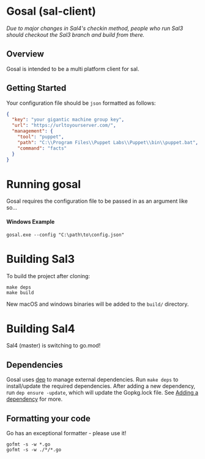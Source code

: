 # Gosal (sal-client)

*Due to major changes in Sal4's checkin method, people who run Sal3 should checkout the Sal3 branch and build from there.*

## Overview

Gosal is intended to be a multi platform client for sal.

## Getting Started

Your configuration file should be `json` formatted as follows:

```json
{
  "key": "your gigantic machine group key",
  "url": "https://urltoyourserver.com/",
  "management": {
    "tool": "puppet",
    "path": "C:\\Program Files\\Puppet Labs\\Puppet\\bin\\puppet.bat",
    "command": "facts"
  }
}

```
# Running gosal
Gosal requires the configuration file to be passed in as an argument like so...

#### Windows Example
`gosal.exe --config "C:\path\to\config.json"`


# Building Sal3

To build the project after cloning:

```
make deps
make build
```

New macOS and windows binaries will be added to the `build/` directory.

# Building Sal4

Sal4 (master) is switching to go.mod!

## Dependencies

Gosal uses [dep](https://github.com/golang/dep#current-status) to manage external dependencies. Run `make deps` to install/update the required dependencies.
After adding a new dependency, run `dep ensure -update`, which will update the Gopkg.lock file. See [Adding a dependency](https://github.com/golang/dep#adding-a-dependency) for more.

## Formatting your code

Go has an exceptional formatter - please use it!
```
gofmt -s -w *.go
gofmt -s -w ./*/*.go
```
